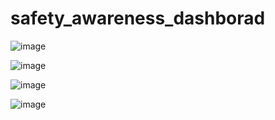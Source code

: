 # safety_awareness_dashborad

![image](https://github.com/hashinil/safety_awareness_dashborad/assets/33922245/a2fbe039-e7d0-4932-85da-d821f5b93257)


![image](https://github.com/hashinil/safety_awareness_dashborad/assets/33922245/d91ebdb2-731c-42b4-aeeb-b379b75f2fe1)


![image](https://github.com/hashinil/safety_awareness_dashborad/assets/33922245/7f48f557-5b96-4392-9216-299df2371ffa)


![image](https://github.com/hashinil/safety_awareness_dashborad/assets/33922245/701cf427-de29-49c0-990d-69470fd98cee)











